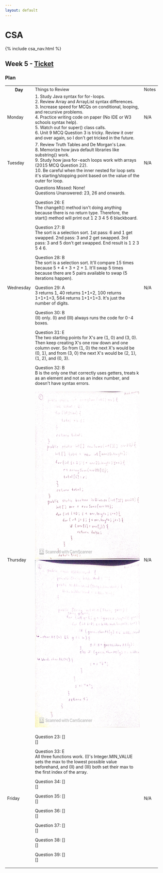 ```yaml
---
layout: default
---
```


# CSA

{% include csa_nav.html %}

## Week 5 - [Ticket](https://github.com/Archkitten/CS-AP-2/issues/15)

### Plan

<table>
    <tr>
        <th>Day</th>
        <td>Things to Review</td>
        <td>Notes</td>
    </tr>
    <tr>
        <td>Monday</td>
        <td>
            1. Study Java syntax for for-loops.
            <br>
            2. Review Array and ArrayList syntax differences.
            <br>
            3. Increase speed for MCQs on conditional, looping, and recursive problems.
            <br>
            4. Practice writing code on paper (No IDE or W3 schools syntax help).
            <br>
            5. Watch out for super() class calls.
            <br>
            6. Unit 9 MCQ Question 3 is tricky. Review it over and over again, so I don't get tricked in the future.
        </td>
        <td>N/A</td>
    </tr>
    <tr>
        <td>Tuesday</td>
        <td>
            7. Review Truth Tables and De Morgan's Law.
            <br>
            8. Memorize how java default libraries like substring() work.
            <br>
            9. Study how java for-each loops work with arrays (2015 MCQ Question 22).
            <br>
            10. Be careful when the inner nested for loop sets it's starting/stopping point based on the value of the outer for loop.
        </td>
        <td>N/A</td>
    </tr>
    <tr>
        <td>Wednesday</td>
        <td>
            Questions Missed: None!
            <br>
            Questions Unanswered: 23, 26 and onwards.
            <p>
                Question 26: E
                <br>
                The changeIt() method isn't doing anything because there is no return type. Therefore, the start() method will print out 1 2 3 4 5 6 blackboard.
            </p>
            <p>
                Question 27: B
                <br>
                The sort is a selection sort. 1st pass: 6 and 1 get swapped. 2nd pass: 3 and 2 get swapped. 3rd pass: 3 and 5 don't get swapped. End result is 1 2 3 5 4 6.
            </p>
            <p>
                Question 28: B
                <br>
                The sort is a selection sort. It'll compare 15 times because 5 + 4 + 3 + 2 + 1. It'll swap 5 times because there are 5 pairs available to swap (5 iterations happen).
            </p>
            <p>
                Question 29: A
                <br>
                3 returns 1, 40 returns 1+1=2, 100 returns 1+1+1=3, 564 returns 1+1+1=3. It's just the number of digits.
            </p>
            <p>
                Question 30: B
                <br>
                (II) only. (I) and (III) always runs the code for 0-4 boxes.
            </p>
            <p>
                Question 31: E
                <br>
                The two starting points for X's are (1, 0) and (3, 0). Then keep creating X's one row down and one column over. So from (1, 0) the next X's would be (0, 1), and from (3, 0) the next X's would be (2, 1), (1, 2), and (0, 3).
            </p>
            <p>
                Question 32: B
                <br>
                B is the only one that correctly uses getters, treats k as an element and not as an index number, and doesn't have syntax errors.
            </p>
        </td>
        <td>N/A</td>
    </tr>
    <tr>
        <td>Thursday</td>
        <td>
            <img src="../assets/images/Week_5_FRQ1.JPG" alt="Image Preview" width="425" height="550">
            <img src="../assets/images/Week_5_FRQ2.JPG" alt="Image Preview" width="425" height="550">
        </td>
        <td>N/A</td>
    </tr>
    <tr>
        <td>Friday</td>
        <td>
            <p>
                Question 23: []
                <br>
                []
            </p>
            <p>
                Question 33: E
                <br>
                All three functions work. (I)'s Integer.MIN_VALUE sets the max to the lowest possible value beforehand, and (II) and (III) both set their max to the first index of the array.
            </p>
            <p>
                Question 34: []
                <br>
                []
            </p>
            <p>
                Question 35: []
                <br>
                []
            </p>
            <p>
                Question 36: []
                <br>
                []
            </p>
            <p>
                Question 37: []
                <br>
                []
            </p>
            <p>
                Question 38: []
                <br>
                []
            </p>
            <p>
                Question 39: []
                <br>
                []
            </p>
        </td>
        <td>N/A</td>
    </tr>
</table>
